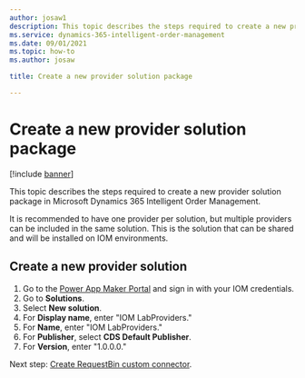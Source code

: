 ```yaml
---
author: josaw1
description: This topic describes the steps required to create a new provider solution package in Microsoft Dynamics 365 Intelligent Order Management.
ms.service: dynamics-365-intelligent-order-management
ms.date: 09/01/2021
ms.topic: how-to
ms.author: josaw

title: Create a new provider solution package

---
```


# Create a new provider solution package

[!include [banner](includes/banner.md)]

This topic describes the steps required to create a new provider solution package in Microsoft Dynamics 365 Intelligent Order Management.

It is recommended to have one provider per solution, but multiple providers can be included in the same solution. This is the solution that can be shared and will be installed on IOM environments.

## Create a new provider solution

1. Go to the [Power App Maker Portal](https://make.powerapps.com) and sign in with your IOM credentials. 
1. Go to **Solutions**.
1. Select **New solution**.
1. For **Display name**, enter "IOM LabProviders."
1. For **Name**, enter "IOM LabProviders."
1. For **Publisher**, select **CDS Default Publisher**.
1. For **Version**, enter "1.0.0.0."

Next step: [Create RequestBin custom connector](lab-create-requestbin-connector.md).
